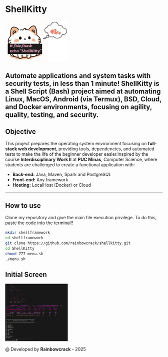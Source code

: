 # ShellKitty

<img src="img/kitty.png" alt="Imagem do gatinho" width="200"/>

**Automate applications and system tasks with security tests, in less than 1 minute!** ShellKitty is a Shell Script (Bash) project aimed at automating Linux, MacOS, Android (via Termux), BSD, Cloud, and Docker environments, focusing on **agility, quality, testing, and security**.
---

## Objective

This project prepares the operating system environment focusing on **full-stack web development**, providing tools, dependencies, and automated tests to make the life of the beginner developer easier.Inspired by the course **Interdisciplinary Work II** at **PUC Minas**, Computer Science, where students are challenged to create a functional application with:

- **Back-end:** Java, Maven, Spark and PostgreSQL  
- **Front-end:** Any framework  
- **Hosting:** LocalHost (Docker) or Cloud 

---

## How to use
Clone my repository and give the main file execution privilege. To do this, paste the code into the terminal!!

```bash
mkdir shellframework
cd shellframework
git clone https://github.com/rainbowcrack/shellkitty.git
cd ShellKitty
chmod 777 menu.sh
./menu.sh
```

## Initial Screen
<img src="img/menu.png" alt="Imagem do gatinho" width="200"/>

@ Developed by **Rainbowcrack** - 2025